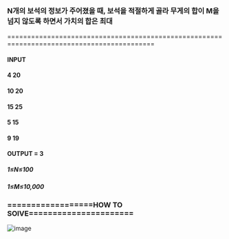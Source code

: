 ### N개의 보석의 정보가 주어졌을 때, 보석을 적절하게 골라 무게의 합이 M을 넘지 않도록 하면서 가치의 합은 최대
===========================================================================================
#### INPUT
#### 4 20
#### 10 20
#### 15 25
#### 5 15
#### 9 19
#### OUTPUT = 3

##### 1≤N≤100
##### 1≤M≤10,000

### ==================HOW TO SOlVE======================
![image](https://user-images.githubusercontent.com/51987233/200120369-d68af1a4-a7cf-4745-8298-e19f414133b6.png)
